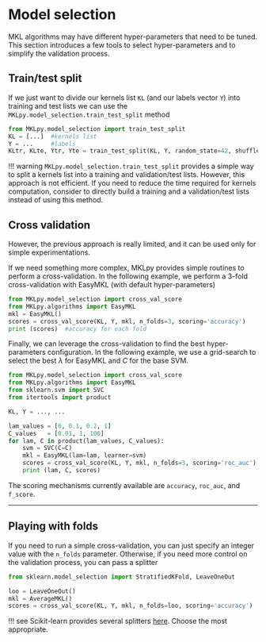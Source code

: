 # Model selection


MKL algorithms may have different hyper-parameters that need to be tuned. 
This section introduces a few tools to select hyper-parameters and to simplify the validation process.



## Train/test split

If we just want to divide our kernels list `KL` (and our labels vector `Y`) into training and test lists we can use the `MKLpy.model_selection.train_test_split` method

```python
from MKLpy.model_selection import train_test_split
KL = [...]	#kernels list
Y = ...		#labels 
KLtr, KLte, Ytr, Yte = train_test_split(KL, Y, random_state=42, shuffle=True, test_size=.3)
```

!!! warning
	`MKLpy.model_selection.train_test_split` provides a simple way to split a kernels list into a training and validation/test lists. 
	However, this approach is not efficient.
	If you need to reduce the time required for kernels computation, consider to directly build a training and a validation/test lists instead of using this method.






## Cross validation

However, the previous approach is really limited, and it can be used only for simple experimentations.

If we need something more complex, MKLpy provides simple routines to perform a cross-validation.
In the following example, we perform a 3-fold cross-validation with EasyMKL (with default hyper-parameters)

```python
from MKLpy.model_selection import cross_val_score
from MKLpy.algorithms import EasyMKL
mkl = EasyMKL()
scores = cross_val_score(KL, Y, mkl, n_folds=3, scoring='accuracy')
print (scores)	#accuracy for each fold
```


Finally, we can leverage the cross-validation to find the best hyper-parameters configuration.
In the following example, we use a grid-search to select the best $\lambda$ for EasyMKL and $C$ for the base SVM.


```python
from MKLpy.model_selection import cross_val_score
from MKLpy.algorithms import EasyMKL
from sklearn.svm import SVC
from itertools import product

KL, Y = ..., ...

lam_values = [0, 0.1, 0.2, 1]
C_values   = [0.01, 1, 100]
for lam, C in product(lam_values, C_values):
	svm = SVC(C=C)
	mkl = EasyMKL(lam=lam, learner=svm)
	scores = cross_val_score(KL, Y, mkl, n_folds=3, scoring='roc_auc')
	print (lam, C, scores)
```

The scoring mechanisms currently available are `accuracy`, `roc_auc`, and `f_score`.


- - -

## Playing with folds

If you need to run a simple cross-validation, you can just specify an integer value with the `n_folds` parameter. 
Otherwise, if you need more control on the validation process, you can pass a splitter


```python
from sklearn.model_selection import StratifiedKFold, LeaveOneOut

loo = LeaveOneOut()
mkl = AverageMKL()
scores = cross_val_score(KL, Y, mkl, n_folds=loo, scoring='accuracy')
```

!!! see
	Scikit-learn provides several splitters [here](https://scikit-learn.org/stable/modules/classes.html#module-sklearn.model_selection). 
	Choose the most appropriate. 


